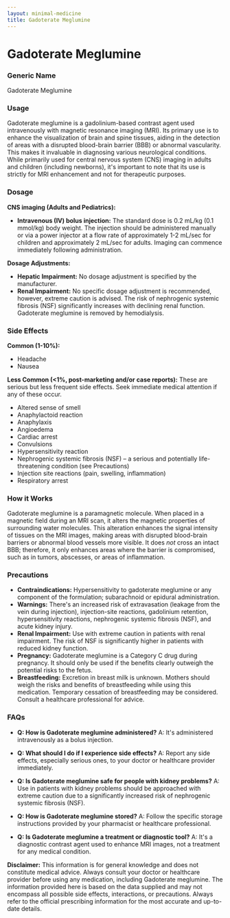 ```yaml
---
layout: minimal-medicine
title: Gadoterate Meglumine
---
```


# Gadoterate Meglumine
### Generic Name
Gadoterate Meglumine

### Usage
Gadoterate meglumine is a gadolinium-based contrast agent used intravenously with magnetic resonance imaging (MRI). Its primary use is to enhance the visualization of brain and spine tissues, aiding in the detection of areas with a disrupted blood-brain barrier (BBB) or abnormal vascularity. This makes it invaluable in diagnosing various neurological conditions.  While primarily used for central nervous system (CNS) imaging in adults and children (including newborns), it's important to note that its use is strictly for MRI enhancement and not for therapeutic purposes.


### Dosage

**CNS imaging (Adults and Pediatrics):**

*   **Intravenous (IV) bolus injection:** The standard dose is 0.2 mL/kg (0.1 mmol/kg) body weight.  The injection should be administered manually or via a power injector at a flow rate of approximately 1-2 mL/sec for children and approximately 2 mL/sec for adults. Imaging can commence immediately following administration.

**Dosage Adjustments:**

*   **Hepatic Impairment:** No dosage adjustment is specified by the manufacturer.
*   **Renal Impairment:** No specific dosage adjustment is recommended, however,  extreme caution is advised.  The risk of nephrogenic systemic fibrosis (NSF) significantly increases with declining renal function.  Gadoterate meglumine is removed by hemodialysis.


### Side Effects

**Common (1-10%):**

*   Headache
*   Nausea

**Less Common (<1%, post-marketing and/or case reports):**  These are serious but less frequent side effects.  Seek immediate medical attention if any of these occur.

*   Altered sense of smell
*   Anaphylactoid reaction
*   Anaphylaxis
*   Angioedema
*   Cardiac arrest
*   Convulsions
*   Hypersensitivity reaction
*   Nephrogenic systemic fibrosis (NSF) – a serious and potentially life-threatening condition (see Precautions)
*   Injection site reactions (pain, swelling, inflammation)
*   Respiratory arrest


### How it Works

Gadoterate meglumine is a paramagnetic molecule.  When placed in a magnetic field during an MRI scan, it alters the magnetic properties of surrounding water molecules. This alteration enhances the signal intensity of tissues on the MRI images, making areas with disrupted blood-brain barriers or abnormal blood vessels more visible.  It does *not* cross an intact BBB; therefore, it only enhances areas where the barrier is compromised, such as in tumors, abscesses, or areas of inflammation.


### Precautions

*   **Contraindications:** Hypersensitivity to gadoterate meglumine or any component of the formulation; subarachnoid or epidural administration.
*   **Warnings:**  There's an increased risk of extravasation (leakage from the vein during injection), injection-site reactions, gadolinium retention, hypersensitivity reactions, nephrogenic systemic fibrosis (NSF), and acute kidney injury.
*   **Renal Impairment:** Use with extreme caution in patients with renal impairment.  The risk of NSF is significantly higher in patients with reduced kidney function.
*   **Pregnancy:** Gadoterate meglumine is a Category C drug during pregnancy. It should only be used if the benefits clearly outweigh the potential risks to the fetus.
*   **Breastfeeding:**  Excretion in breast milk is unknown.  Mothers should weigh the risks and benefits of breastfeeding while using this medication.  Temporary cessation of breastfeeding may be considered.  Consult a healthcare professional for advice.


### FAQs

*   **Q: How is Gadoterate meglumine administered?** A: It's administered intravenously as a bolus injection.

*   **Q: What should I do if I experience side effects?** A: Report any side effects, especially serious ones, to your doctor or healthcare provider immediately.

*   **Q: Is Gadoterate meglumine safe for people with kidney problems?** A:  Use in patients with kidney problems should be approached with extreme caution due to a significantly increased risk of nephrogenic systemic fibrosis (NSF).

*   **Q: How is Gadoterate meglumine stored?** A: Follow the specific storage instructions provided by your pharmacist or healthcare professional.

*   **Q: Is Gadoterate meglumine a treatment or diagnostic tool?** A: It's a diagnostic contrast agent used to enhance MRI images, not a treatment for any medical condition.

**Disclaimer:** This information is for general knowledge and does not constitute medical advice. Always consult your doctor or healthcare provider before using any medication, including Gadoterate meglumine.  The information provided here is based on the data supplied and may not encompass all possible side effects, interactions, or precautions.  Always refer to the official prescribing information for the most accurate and up-to-date details.
